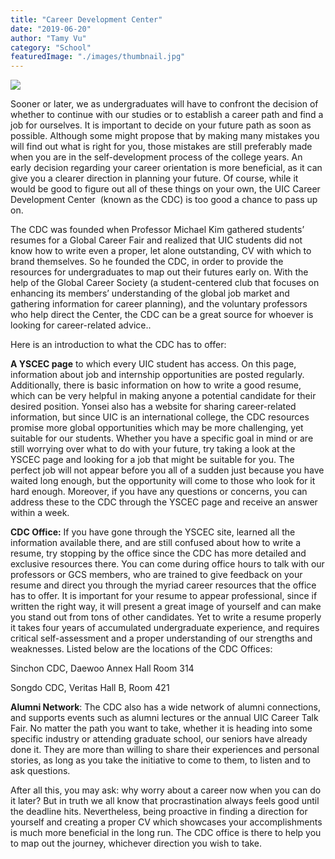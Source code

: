 ```yaml
---
title: "Career Development Center"
date: "2019-06-20"
author: "Tamy Vu"
category: "School"
featuredImage: "./images/thumbnail.jpg"
---
```


![](/images/thumbnail.jpg)

Sooner or later, we as undergraduates will have to confront the decision of whether to continue with our studies or to establish a career path and find a job for ourselves. It is important to decide on your future path as soon as possible. Although some might propose that by making many mistakes you will find out what is right for you, those mistakes are still preferably made when you are in the self-development process of the college years. An early decision regarding your career orientation is more beneficial, as it can give you a clearer direction in planning your future. Of course, while it would be good to figure out all of these things on your own, the UIC Career Development Center  (known as the CDC) is too good a chance to pass up on.

The CDC was founded when Professor Michael Kim gathered students’ resumes for a Global Career Fair and realized that UIC students did not know how to write even a proper, let alone outstanding, CV with which to brand themselves. So he founded the CDC, in order to provide the resources for undergraduates to map out their futures early on. With the help of the Global Career Society (a student-centered club that focuses on enhancing its members’ understanding of the global job market and gathering information for career planning), and the voluntary professors who help direct the Center, the CDC can be a great source for whoever is looking for career-related advice..

Here is an introduction to what the CDC has to offer:

**A YSCEC page** to which every UIC student has access. On this page, information about job and internship opportunities are posted regularly. Additionally, there is basic information on how to write a good resume, which can be very helpful in making anyone a potential candidate for their desired position. Yonsei also has a website for sharing career-related information, but since UIC is an international college, the CDC resources promise more global opportunities which may be more challenging, yet suitable for our students. Whether you have a specific goal in mind or are still worrying over what to do with your future, try taking a look at the YSCEC page and looking for a job that might be suitable for you. The perfect job will not appear before you all of a sudden just because you have waited long enough, but the opportunity will come to those who look for it hard enough. Moreover, if you have any questions or concerns, you can address these to the CDC through the YSCEC page and receive an answer within a week.

**CDC Office:** If you have gone through the YSCEC site, learned all the information available there, and are still confused about how to write a resume, try stopping by the office since the CDC has more detailed and exclusive resources there. You can come during office hours to talk with our professors or GCS members, who are trained to give feedback on your resume and direct you through the myriad career resources that the office has to offer. It is important for your resume to appear professional, since if written the right way, it will present a great image of yourself and can make you stand out from tons of other candidates. Yet to write a resume properly it takes four years of accumulated undergraduate experience, and requires critical self-assessment and a proper understanding of our strengths and weaknesses. Listed below are the locations of the CDC Offices:

Sinchon CDC, Daewoo Annex Hall Room 314

Songdo CDC, Veritas Hall B, Room 421

**Alumni Network**: The CDC also has a wide network of alumni connections, and supports events such as alumni lectures or the annual UIC Career Talk Fair. No matter the path you want to take, whether it is heading into some specific industry or attending graduate school, our seniors have already done it. They are more than willing to share their experiences and personal stories, as long as you take the initiative to come to them, to listen and to ask questions.

After all this, you may ask: why worry about a career now when you can do it later? But in truth we all know that procrastination always feels good until the deadline hits. Nevertheless, being proactive in finding a direction for yourself and creating a proper CV which showcases your accomplishments is much more beneficial in the long run. The CDC office is there to help you to map out the journey, whichever direction you wish to take.
